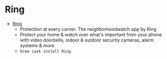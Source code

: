 # Ring
- [Ring](https://ring.com/)
  -  Protection at            every corner. The neighborhoodwatch app by Ring
  - Protect your home & watch over what's important from your phone with video doorbells, indoor & outdoor security cameras, alarm systems & more.
  - `brew cask install Ring`
